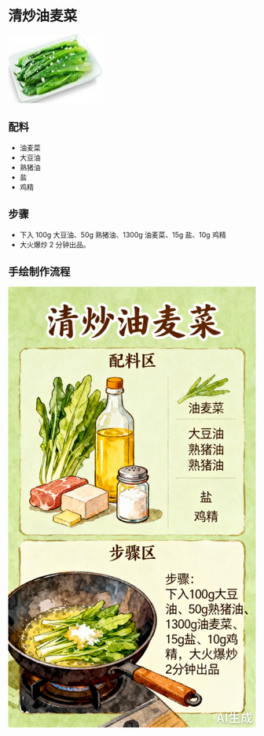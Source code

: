 # 清炒油麦菜

![清炒油麦菜](../images/清炒油麦菜.jpg)


## 配料
- 油麦菜
- 大豆油
- 熟猪油
- 盐
- 鸡精

## 步骤
- 下入 100g 大豆油、50g 熟猪油、1300g 油麦菜、15g 盐、10g 鸡精
- 大火爆炒 2 分钟出品。


## 手绘制作流程

![手绘制作流程](../images/炒菜/清炒油麦菜.jpg)
